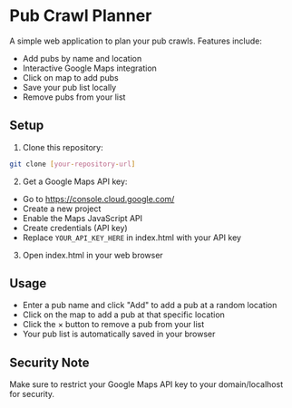 # Pub Crawl Planner

A simple web application to plan your pub crawls. Features include:
- Add pubs by name and location
- Interactive Google Maps integration
- Click on map to add pubs
- Save your pub list locally
- Remove pubs from your list

## Setup

1. Clone this repository:
```bash
git clone [your-repository-url]
```

2. Get a Google Maps API key:
- Go to https://console.cloud.google.com/
- Create a new project
- Enable the Maps JavaScript API
- Create credentials (API key)
- Replace `YOUR_API_KEY_HERE` in index.html with your API key

3. Open index.html in your web browser

## Usage

- Enter a pub name and click "Add" to add a pub at a random location
- Click on the map to add a pub at that specific location
- Click the × button to remove a pub from your list
- Your pub list is automatically saved in your browser

## Security Note

Make sure to restrict your Google Maps API key to your domain/localhost for security.
